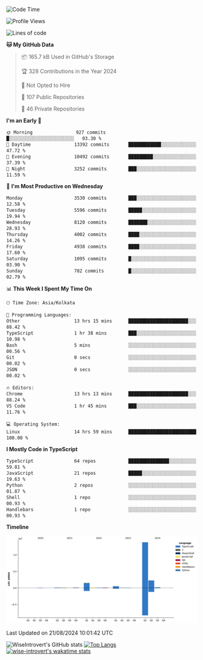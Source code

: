 <!--START_SECTION:waka-->
![Code Time](http://img.shields.io/badge/Code%20Time-1%2C538%20hrs%2016%20mins-blue)

![Profile Views](http://img.shields.io/badge/Profile%20Views-0-blue)

![Lines of code](https://img.shields.io/badge/From%20Hello%20World%20I%27ve%20Written-18.9%20million%20lines%20of%20code-blue)

**🐱 My GitHub Data** 

> 📦 165.7 kB Used in GitHub's Storage 
 > 
> 🏆 328 Contributions in the Year 2024
 > 
> 🚫 Not Opted to Hire
 > 
> 📜 107 Public Repositories 
 > 
> 🔑 46 Private Repositories 
 > 
**I'm an Early 🐤** 

```text
🌞 Morning                927 commits         █░░░░░░░░░░░░░░░░░░░░░░░░   03.30 % 
🌆 Daytime                13392 commits       ████████████░░░░░░░░░░░░░   47.72 % 
🌃 Evening                10492 commits       █████████░░░░░░░░░░░░░░░░   37.39 % 
🌙 Night                  3252 commits        ███░░░░░░░░░░░░░░░░░░░░░░   11.59 % 
```
📅 **I'm Most Productive on Wednesday** 

```text
Monday                   3530 commits        ███░░░░░░░░░░░░░░░░░░░░░░   12.58 % 
Tuesday                  5596 commits        █████░░░░░░░░░░░░░░░░░░░░   19.94 % 
Wednesday                8120 commits        ███████░░░░░░░░░░░░░░░░░░   28.93 % 
Thursday                 4002 commits        ████░░░░░░░░░░░░░░░░░░░░░   14.26 % 
Friday                   4938 commits        ████░░░░░░░░░░░░░░░░░░░░░   17.60 % 
Saturday                 1095 commits        █░░░░░░░░░░░░░░░░░░░░░░░░   03.90 % 
Sunday                   782 commits         █░░░░░░░░░░░░░░░░░░░░░░░░   02.79 % 
```


📊 **This Week I Spent My Time On** 

```text
🕑︎ Time Zone: Asia/Kolkata

💬 Programming Languages: 
Other                    13 hrs 15 mins      ██████████████████████░░░   88.42 % 
TypeScript               1 hr 38 mins        ███░░░░░░░░░░░░░░░░░░░░░░   10.98 % 
Bash                     5 mins              ░░░░░░░░░░░░░░░░░░░░░░░░░   00.56 % 
Git                      0 secs              ░░░░░░░░░░░░░░░░░░░░░░░░░   00.02 % 
JSON                     0 secs              ░░░░░░░░░░░░░░░░░░░░░░░░░   00.02 % 

🔥 Editors: 
Chrome                   13 hrs 13 mins      ██████████████████████░░░   88.24 % 
VS Code                  1 hr 45 mins        ███░░░░░░░░░░░░░░░░░░░░░░   11.76 % 

💻 Operating System: 
Linux                    14 hrs 59 mins      █████████████████████████   100.00 % 
```

**I Mostly Code in TypeScript** 

```text
TypeScript               64 repos            ███████████████░░░░░░░░░░   59.81 % 
JavaScript               21 repos            █████░░░░░░░░░░░░░░░░░░░░   19.63 % 
Python                   2 repos             ░░░░░░░░░░░░░░░░░░░░░░░░░   01.87 % 
Shell                    1 repo              ░░░░░░░░░░░░░░░░░░░░░░░░░   00.93 % 
Handlebars               1 repo              ░░░░░░░░░░░░░░░░░░░░░░░░░   00.93 % 
```



**Timeline**

![Lines of Code chart](https://raw.githubusercontent.com/wise-introvert/wise-introvert/master/assets/bar_graph.png)


 Last Updated on 21/08/2024 10:01:42 UTC
<!--END_SECTION:waka-->

![WiseIntrovert's GitHub stats](https://github-readme-stats.vercel.app/api?username=wise-introvert&count_private=true&show_icons=true)
[![Top Langs](https://github-readme-stats.vercel.app/api/top-langs/?username=wise-introvert&langs_count=10)](https://github.com/anuraghazra/github-readme-stats)
[![wise-introvert's wakatime stats](https://github-readme-stats.vercel.app/api/wakatime?username=wiseintrovert)](https://github.com/anuraghazra/github-readme-stats)
